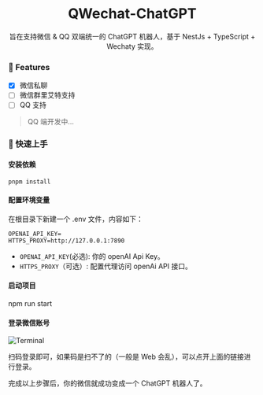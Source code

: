 <div align="center">

# QWechat-ChatGPT
  
旨在支持微信 & QQ 双端统一的 ChatGPT 机器人，基于 NestJs + TypeScript + Wechaty 实现。

</div>

### 🎉 Features
- [x]  微信私聊
- [ ]  微信群里艾特支持
- [ ]  QQ 支持

> QQ 端开发中...
### 🚀 快速上手

#### 安装依赖
```shell
pnpm install
```

#### 配置环境变量

在根目录下新建一个 .env 文件，内容如下：
```env
OPENAI_API_KEY=
HTTPS_PROXY=http://127.0.0.1:7890
```

- `OPENAI_API_KEY`(必选): 你的 openAI Api Key。
- `HTTPS_PROXY`（可选）: 配置代理访问 openAi API 接口。


#### 启动项目
npm run start

#### 登录微信账号
![Terminal](https://blog-images-1257398419.cos.ap-nanjing.myqcloud.com/picgo20230319172045.png) 

扫码登录即可，如果码是扫不了的（一般是 Web 会乱），可以点开上面的链接进行登录。

完成以上步骤后，你的微信就成功变成一个 ChatGPT 机器人了。
